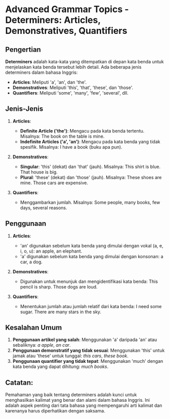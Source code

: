 # Advanced Grammar Topics - Determiners: Articles, Demonstratives, Quantifiers

## Pengertian

**Determiners** adalah kata-kata yang ditempatkan di depan kata benda untuk menjelaskan kata benda tersebut lebih detail. Ada beberapa jenis determiners dalam bahasa Inggris:

- **Articles**: Meliputi 'a', 'an', dan 'the'.
- **Demonstratives**: Meliputi 'this', 'that', 'these', dan 'those'.
- **Quantifiers**: Meliputi 'some', 'many', 'few', 'several', dll.

## Jenis-Jenis

1. **Articles**:
   - **Definite Article ('the')**: Mengacu pada kata benda tertentu. Misalnya: The book on the table is mine.
   - **Indefinite Articles ('a', 'an')**: Mengacu pada kata benda yang tidak spesifik. Misalnya: I have a book (buku apa pun).

2. **Demonstratives**:
   - **Singular**: 'this' (dekat) dan 'that' (jauh). Misalnya: This shirt is blue. That house is big.
   - **Plural**: 'these' (dekat) dan 'those' (jauh). Misalnya: These shoes are mine. Those cars are expensive.

3. **Quantifiers**:
   - Menggambarkan jumlah. Misalnya: Some people, many books, few days, several reasons.

## Penggunaan

1. **Articles**:
   - 'an' digunakan sebelum kata benda yang dimulai dengan vokal (a, e, i, o, u): an apple, an elephant.
   - 'a' digunakan sebelum kata benda yang dimulai dengan konsonan: a car, a dog.

2. **Demonstratives**:
   - Digunakan untuk menunjuk dan mengidentifikasi kata benda: This pencil is sharp. Those dogs are loud.

3. **Quantifiers**:
   - Menentukan jumlah atau jumlah relatif dari kata benda: I need some sugar. There are many stars in the sky.

## Kesalahan Umum

1. **Penggunaan artikel yang salah**: Menggunakan 'a' daripada 'an' atau sebaliknya: *a apple*, *an car*.
2. **Penggunaan demonstratif yang tidak sesuai**: Menggunakan 'this' untuk jamak atau 'these' untuk tunggal: *this cars*, *these book*.
3. **Penggunaan quantifier yang tidak tepat**: Menggunakan 'much' dengan kata benda yang dapat dihitung: *much books*.

## Catatan:

Pemahaman yang baik tentang determiners adalah kunci untuk menghasilkan kalimat yang benar dan alami dalam bahasa Inggris. Ini adalah aspek penting dari tata bahasa yang mempengaruhi arti kalimat dan karenanya harus diperhatikan dengan saksama.
